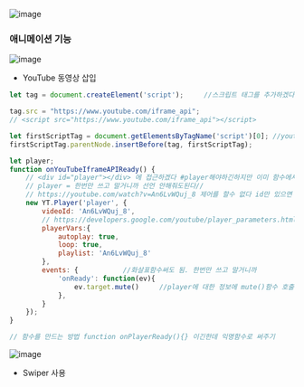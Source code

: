![image](https://github.com/minji856/Starbucks/assets/144756912/8a92bc44-005c-4831-9fed-f98cf5caf55d)

### 애니메이션 기능
![image](https://github.com/minji856/Starbucks/assets/144756912/8631ad43-2ed7-4dad-b36c-8266e6597cc5)

- YouTube 동영상 삽입
```javascript
let tag = document.createElement('script');     //스크립트 태그를 추가하겠다

tag.src = "https://www.youtube.com/iframe_api";
// <script src="https://www.youtube.com/iframe_api"></script>

let firstScriptTag = document.getElementsByTagName('script')[0]; //youtube가 만든 코드중에 첫번째
firstScriptTag.parentNode.insertBefore(tag, firstScriptTag);

let player;
function onYouTubeIframeAPIReady() {
    // <div id="player"></div> 에 접근하겠다 #player해야하긴하지만 이미 함수에서 처리되있음
    // player = 한번만 쓰고 말거니까 선언 안해줘도된다//
    // https://youtube.com/watch?v=An6LvWQuj_8 제어를 할수 없다 id만 있으면 제어 가능
    new YT.Player('player', {
        videoId: 'An6LvWQuj_8',
        // https://developers.google.com/youtube/player_parameters.html?playerVersion=HTML5&hl=ko#Parameters
        playerVars:{
            autoplay: true,
            loop: true,
            playlist: 'An6LvWQuj_8'
        },
        events: {           //화살표함수써도 됨. 한번만 쓰고 말거니까
            'onReady': function(ev){
                ev.target.mute()     //player에 대한 정보에 mute()함수 호출
            },
        }
    });
}

// 함수를 만드는 방법 function onPlayerReady(){} 이긴한데 익명함수로 써주기

```

![image](https://github.com/minji856/Starbucks/assets/144756912/e696c4ea-ae95-4007-92df-c24e095c13ed)


- Swiper 사용
